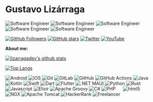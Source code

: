 # Gustavo Lizárraga 
<p>
  <img alt="Software Engineer" src="https://custom-icon-badges.demolab.com/badge/Software Engineer-171717.svg?logo=686384-min&logoColor=white&style=flat" />
  <img alt="Software Engineer" src="https://custom-icon-badges.demolab.com/badge/Tech Trainer-171717.svg?logo=686384-min&logoColor=white&style=flat" />
  <img alt="Software Engineer" src="https://custom-icon-badges.demolab.com/badge/DevRel-171717.svg?logo=686384-min&logoColor=white&style=flat" />
  <img alt="Software Engineer" src="https://custom-icon-badges.demolab.com/badge/Content Creator-171717.svg?logo=686384-min&logoColor=white&style=flat" />
  <img alt="Software Engineer" src="https://custom-icon-badges.demolab.com/badge/Traveler-171717.svg?logo=686384-min&logoColor=white&style=flat" />
</p>


[![GitHub Followers](https://img.shields.io/github/followers/lizarragadev?style=social)](https://github.com/lizarragadev/)
[![GitHub stars](https://img.shields.io/github/stars/lizarragadev?style=social)](https://github.com/lizarragadev/)
[![Twitter](https://img.shields.io/twitter/follow/lizarragadev?style=social)](https://twitter.com/lizarragadev)
[![YouTube](https://img.shields.io/youtube/channel/subscribers/UCwt8pkXecvpcykxQPxbsWWw?style=social)](https://www.youtube.com/@gustavolizarraga6207/about)

**About me:**
<!--

<img width="55%" align="right" alt="Github" src="https://raw.githubusercontent.com/onimur/.github/master/.resources/git-header.svg" />

- 👨🏽‍💻 I’m currently working on [Handle Path Oz](https://github.com/onimur/handle-path-oz);
- 🌱 I’m currently learning Kotlin and Continuous Integration(CircleCI); 
- 👯 I’m looking to collaborate on [Handle Path Oz](https://github.com/onimur/handle-path-oz) 🤝;
- 🤔 I’m looking for help with Design Pattern 😭;
- 💬 Ask me about anything, I am happy to help;
- ⚡️ Fun-Fact: I have a degree in civil engineering;
- 📫 How to reach me: murillo_comino@hotmail.com;

-->


[![lizarragadev's github stats](https://github-readme-stats.vercel.app/api/?username=lizarragadev&count_private=true&show_icons=true&hide=issues,prs&theme=tokyonight)](https://github.com/anuraghazra/github-readme-stats)

[![Top Langs](https://github-readme-stats.vercel.app/api/top-langs/?username=lizarragadev&count_private=true&hide=css,javascript,html&langs_count=5&theme=tokyonight)](https://github.com/anuraghazra/github-readme-stats)
<!-- 

-->




<p>
  <img alt="Android" src="https://img.shields.io/badge/-Android-32DE84?style=flat&logo=android&logoColor=white" />
  <img alt="iOS" src="https://img.shields.io/badge/iOS%2DDDDDDD.svg?style=flat&logo=apple&logoColor=171515" />
  <img alt="Git" src="https://img.shields.io/badge/-Git-f1502f?style=flat&logo=git&logoColor=white" /> 
  <img alt="GitLab" src="https://img.shields.io/badge/GitLab-%23181717.svg?style=flat&logo=gitlab&logoColor=white" />
  <img alt="GitHub" src="https://img.shields.io/badge/-GitHub-171515?style=flat&logo=github&logoColor=white" />
  <img alt="GitHub Actions" src="https://img.shields.io/badge/GitHub%20Actions-%232671E5.svg?style=flat&logo=githubactions&logoColor=white"/>
  <img alt="Java" src="https://img.shields.io/badge/Java-%23ED8B00.svg?style=flat&logo=openjdk&logoColor=white" />
  <img alt="Kotlin" src="https://img.shields.io/badge/Kotlin-%237F52FF.svg?style=flat&logo=kotlin&logoColor=white" />
  <img alt="Swift" src="https://img.shields.io/badge/Swift-F54A2A?style=flat&logo=swift&logoColor=white" />
  <img alt="Dart" src="https://img.shields.io/badge/Dart-%230175C2.svg?style=flat&logo=dart&logoColor=white" />
  <img alt="Flutter" src="https://img.shields.io/badge/Flutter-%2302569B.svg?style=flat&logo=flutter&logoColor=white" />
  <img alt=".NET MAUI" src="https://img.shields.io/badge/.NET MAUI-5C2D91?style=flat&logo=.net&logoColor=white" />
  <img alt="Python" src="https://img.shields.io/badge/Python-3670A0?style=flat&logo=python&logoColor=ffdd54" />
  <img alt="Rust" src="https://img.shields.io/badge/Rust-%23000000.svg?style=flat&logo=rust&logoColor=white" />
  <img alt="Javascript" src="https://img.shields.io/badge/Javascript-%23323330.svg?style=flat&logo=javascript&logoColor=%23F7DF1E" />
  <img alt="Elixir" src="https://img.shields.io/badge/Elixir-%234B275F.svg?style=flat&logo=elixir&logoColor=white" />
  <img alt="Apache Groovy" src="https://img.shields.io/badge/Apache%20Groovy-4298B8.svg?style=flat&logo=Apache+Groovy&logoColor=white" />
  <img alt="C#" src="https://img.shields.io/badge/C%23-%23239120.svg?style=flat&logo=c-sharp&logoColor=white" />
  <img alt="PHP" src="https://img.shields.io/badge/PHP-%23777BB4.svg?style=flat&logo=php&logoColor=white" />
  <img alt="" src="https://img.shields.io/badge/Gradle-02303A.svg?style=flat&logo=Gradle&logoColor=white" />
  <img alt="" src="https://img.shields.io/badge/Shell_Script-%23121011.svg?style=flat&logo=gnu-bash&logoColor=white" />
  <img alt="" src="https://img.shields.io/badge/Windows%20Terminal-%234D4D4D.svg?style=flat&logo=windows-terminal&logoColor=white" />
  <img alt="" src="https://img.shields.io/badge/Markdown-%23000000.svg?style=flat&logo=markdown&logoColor=white" />
  <img alt="" src="https://img.shields.io/badge/LaTeX-%23008080.svg?style=flat&logo=latex&logoColor=white" />
  <img alt="html5" src="https://img.shields.io/badge/-HTML5-E34F26?style=flat-square&logo=html5&logoColor=white" />
  <img alt="" src="https://img.shields.io/badge/CSS3-%231572B6.svg?style=flat&logo=css3&logoColor=white" />
  <img alt="" src="https://img.shields.io/badge/Firebase-039BE5?style=flat&logo=Firebase&logoColor=white" />
  <img alt="" src="https://img.shields.io/badge/-MongoDB-13aa52?style=flat-square&logo=mongodb&logoColor=white" />
  <img alt="" src="https://img.shields.io/badge/MySQL-%2300f.svg?style=flat&logo=mysql&logoColor=white" />
  <img alt="" src="https://img.shields.io/badge/PostgreSQL-%23316192.svg?style=flat&logo=postgresql&logoColor=white" />
  <img alt="" src="https://img.shields.io/badge/Realm-39477F?style=flat&logo=realm&logoColor=white" />
  <img alt="" src="https://img.shields.io/badge/SQLite-%2307405e.svg?style=flat&logo=sqlite&logoColor=white" />  
  <img alt="" src="https://img.shields.io/badge/Postman-FF6C37?style=flat&logo=postman&logoColor=white" />
  <img alt="" src="https://img.shields.io/badge/-Swagger-%23Clojure?style=flat&logo=swagger&logoColor=white" />
  <img alt="" src="https://img.shields.io/badge/Keras-%23D00000.svg?style=flat&logo=Keras&logoColor=white" />
  <img alt="" src="https://img.shields.io/badge/TensorFlow-%23FF6F00.svg?style=flat&logo=TensorFlow&logoColor=white" />
  <img alt="" src="https://img.shields.io/badge/Hibernate-59666C?style=flat&logo=Hibernate&logoColor=white" />
  <img alt="NGX" src="https://img.shields.io/badge/nginx-%23009639.svg?style=flat&logo=nginx&logoColor=white" />
  <img alt="Apache Tomcat" src="https://img.shields.io/badge/Apache%20Tomcat-%23F8DC75.svg?style=flat&logo=apache-tomcat&logoColor=black" />
  <img alt="HackerRank" src="https://img.shields.io/badge/-Hackerrank-2EC866?style=flat&logo=HackerRank&logoColor=white" />
  <img alt="Freelancer" src="https://img.shields.io/badge/Freelancer-29B2FE?style=flat&logo=Freelancer&logoColor=white" />
</p>
